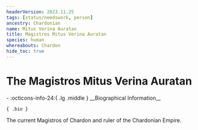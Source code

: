 ```yaml
---
headerVersion: 2023.11.25
tags: [status/needswork, person]
ancestry: Chardonian
name: Mitus Verina Auratan
title: Magistros Mitus Verina Auratan
species: human
whereabouts: Chardon
hide_toc: true
---
```

# The Magistros Mitus Verina Auratan
<div class="grid cards ext-narrow-margin ext-one-column" markdown>
- :octicons-info-24:{ .lg .middle } __Biographical Information__

    { .bio }

</div>


The current Magistros of Chardon and ruler of the Chardonian Empire. 